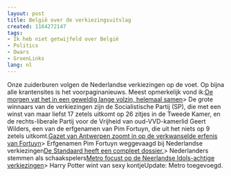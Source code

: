 ```yaml
---
layout: post
title: België over de verkiezingsuitslag
created: 1164272147
tags:
- Ik heb niet getwijfeld over België
- Politics
- Dwars
- GroenLinks
lang: nl
---
```

Onze zuiderburen volgen de Nederlandse verkiezingen op de voet. Op bijna alle krantensites is het voorpaginanieuws. Meest opmerkelijk vond ik:[De morgen vat het in een geweldig lange volzin, helemaal samen](http://www.demorgen.be/telex/?news=own1164225570)> De grote winnaars van de verkiezingen zijn de Socialistische Partij (SP), die met een winst van maar liefst 17 zetels uitkomt op 26 zitjes in de Tweede Kamer, en de rechts-liberale Partij voor de Vrijheid van oud-VVD-kamerlid Geert Wilders, een van de erfgenamen van Pim Fortuyn, die uit het niets op 9 zetels uitkomt.[Gazet van Antwerpen zoomt in op de verkwanselde erfenis van Fortuyn](http://www.gva.be/nieuws/buitenland/default.asp?art={9CEAF1C3-3A94-4D10-8456-A9237EBC4B1A})> Erfgenamen Pim Fortuyn weggevaagd bij Nederlandse verkiezingen[De Standaard heeft een compleet dossier.](http://standaard.be/Kanaal/Index.aspx?KanaalId=256)> Nederlanders stemmen als schaakspelers[Metro focust op de Neerlandse Idols-achtige verkiezingen](http://www.freemetro.be/links.aspx?tgtURL=%2fHarry_Potter_wint_br_van_sexy_kontje23112006103001.html&title=Harry+Potter+wint+%3cbr%3evan+sexy+kontje&type=acms&m_id=3542&date=23%2f11%2f2006+10%3a4%3a37)> Harry Potter wint van sexy kontjeUpdate: Metro toegevoegd.

